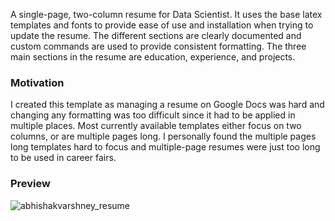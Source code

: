 A single-page, two-column resume for Data Scientist. It uses the base latex templates and fonts to provide ease of use and installation when trying to update the resume. The different sections are clearly documented and custom commands are used to provide consistent formatting. The three main sections in the resume are education, experience, and projects.

### Motivation

I created this template as managing a resume on Google Docs was hard and changing any formatting was too difficult since it had to be applied in multiple places. Most currently available templates either focus on two columns, or are multiple pages long. I personally found the multiple pages long templates hard to focus and multiple-page resumes were just too long to be used in career fairs.

### Preview

![abhishakvarshney_resume](https://user-images.githubusercontent.com/35887568/52692374-b9752d00-2f89-11e9-84cf-3292d3f01fb1.png)
